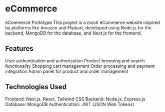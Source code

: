 # eCommerce
eCommerce Prototype
This project is a mock eCommerce website inspired by platforms like Amazon and Flipkart, developed using Node.js for the backend, MongoDB for the database, and Next.js for the frontend.​

## Features
User authentication and authorization​
Product browsing and search functionality​
Shopping cart management​
Order processing and payment integration​
Admin panel for product and order management​

## Technologies Used
Frontend: Next.js, React, Tailwind CSS​
Backend: Node.js, Express.js​
Database: MongoDB​
Authentication: JWT (JSON Web Tokens)​

